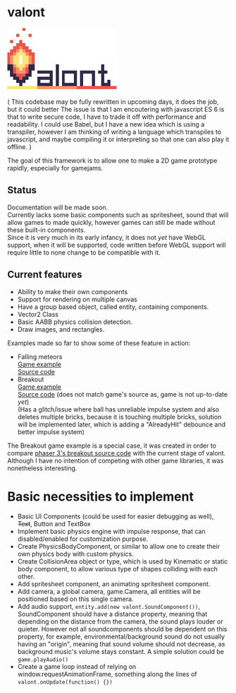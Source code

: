 # valont
![Logo of Valont](valont_logo_github.png)
\
\
(
This codebase may be fully rewritten in upcoming days, it does the job, but it could better
The issue is that I am encoutering with javascript ES 6 is that to write secure code, I have to trade it off with performance and readability.
I could use Babel, but I have a new idea which is using a transpiler, however I am thinking of writing a language which transpiles to javascript, and maybe compiling it or interpreting so that one can also play it offline.
)

The goal of this framework is to allow one to make a 2D game prototype rapidly, especially for gamejams.

## Status
Documentation will be made soon.\
Currently lacks some basic components such as spritesheet, sound that will allow games to made quickly, however games can still be made without these built-in components. \
Since it is very much in its early infancy, it does not _yet_ have WebGL support,
when it will be supported, code written before WebGL support will require little to none change to be compatible with it.

## Current features

* Ability to make their own components
* Support for rendering on multiple canvas
* Have a group based object, called entity, containing components.
* Vector2 Class
* Basic AABB physics collision detection.
* Draw images, and rectangles.

Examples made so far to show some of these feature in action:
* Falling meteors \
[Game example](https://abajwa.itch.io/valont-falling-meteors) \
[Source code](/example/falling_meteors/falling_meteors.html)
* Breakout \
[Game example](https://abajwa.itch.io/valont-breakout) \
[Source code](/example/breakout/breakout.html) (does not match game's source as, game is not up-to-date *yet*) \
(Has a glitch/issue where ball has unreliable impulse system and also deletes multiple bricks, because it is touching multiple bricks, solution will be implemented later, which is adding a "AlreadyHit" debounce and better impulse system)

The Breakout game example is a special case, it was created in order to compare [phaser 3's breakout source code](https://phaser.io/examples/v3/view/games/breakout/breakout) with the current stage of valont. Although I have no intention of competing with other game libraries, it was nonetheless interesting.



# Basic necessities to implement
* Basic UI Components (could be used for easier debugging as well), ~~Text~~, Button and TextBox
* Implement basic physics engine with impulse response, that can disabled/enabled for customization purpose.
* Create PhysicsBodyComponent, or similar to allow one to create their own physics body with custom physics.
* Create CollisionArea object or type, which is used by Kinematic or static body component, to allow various type of shapes colliding with each other.
* Add spritesheet component, an animating spritesheet component.
* Add camera, a global camera, game.Camera, all entities will be positioned based on this single camera.
* Add audio support, `entity.add(new valont.SoundComponent())`, SoundComponent should have a distance property, meaning that depending on the distance from the camera, the sound plays louder or quieter. However not all soundcomponents should be dependent on this property, for example, environmental/background sound do not usually having an "origin", meaning that sound volume should not decrease, as background music's volume stays constant. A simple solution could be `game.playAudio()`
* Create a game loop instead of relying on window.requestAnimationFrame, something along the lines of `valont.onUpdate(function() {})`




